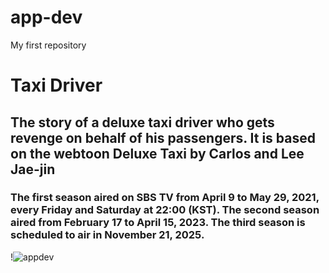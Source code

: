 # app-dev
My first repository

# Taxi Driver
## The story of a deluxe taxi driver who gets revenge on behalf of his passengers. It is based on the webtoon Deluxe Taxi by Carlos and Lee Jae-jin
### The first season aired on SBS TV from April 9 to May 29, 2021, every Friday and Saturday at 22:00 (KST). The second season aired from February 17 to April 15, 2023. The third season is scheduled to air in November 21, 2025.

!![appdev](https://github.com/user-attachments/assets/c66f2893-8252-438a-b250-b85f9fb4a052)



